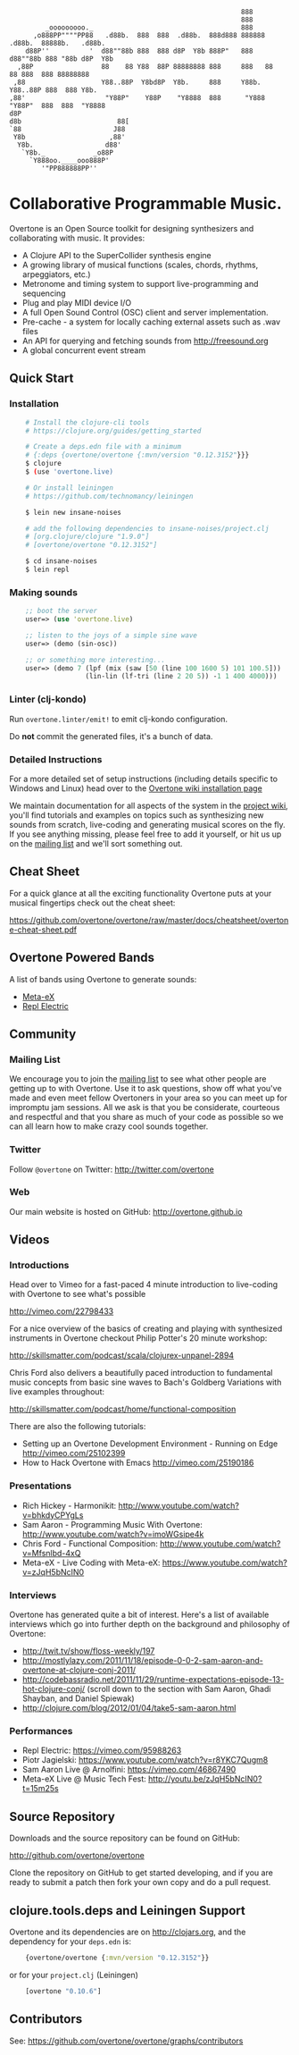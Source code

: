                                                               888
                                                              888
             _ooooooooo._                                     888
          ,o888PP""""PP88   .d88b.  888  888  .d88b.  888d888 888888 .d88b.  88888b.   .d88b.
        d88P''          '  d88""88b 888  888 d8P  Y8b 888P"   888   d88""88b 888 "88b d8P  Y8b
      ,88P                 88    88 Y88  88P 88888888 888     888   88    88 888  888 88888888
     ,88                   Y88..88P  Y8bd8P  Y8b.     888     Y88b. Y88..88P 888  888 Y8b.
    ,88'                    "Y88P"    Y88P    "Y8888  888      "Y888 "Y88P"  888  888  "Y8888
    d8P
    d8b                        88[
    `88                       J88
     Y8b                     ,88'
      Y8b.                  d88'
       `Y8b._            _o88P
         `Y888oo.____ooo888P'
            '"PP888888PP''



# Collaborative Programmable Music.

Overtone is an Open Source toolkit for designing synthesizers and
collaborating with music.  It provides:

* A Clojure API to the SuperCollider synthesis engine
* A growing library of musical functions (scales, chords, rhythms,
  arpeggiators, etc.)
* Metronome and timing system to support live-programming and sequencing
* Plug and play MIDI device I/O
* A full Open Sound Control (OSC) client and server implementation.
* Pre-cache - a system for locally caching external assets such as .wav
  files
* An API for querying and fetching sounds from http://freesound.org
* A global concurrent event stream

## Quick Start

### Installation

```sh
    # Install the clojure-cli tools
    # https://clojure.org/guides/getting_started

    # Create a deps.edn file with a minimum
    # {:deps {overtone/overtone {:mvn/version "0.12.3152"}}}
    $ clojure
    $ (use 'overtone.live)
```

```sh
    # Or install leiningen
    # https://github.com/technomancy/leiningen

    $ lein new insane-noises

    # add the following dependencies to insane-noises/project.clj
    # [org.clojure/clojure "1.9.0"]
    # [overtone/overtone "0.12.3152"]

    $ cd insane-noises
    $ lein repl
```

### Making sounds


```clj
    ;; boot the server
    user=> (use 'overtone.live)

    ;; listen to the joys of a simple sine wave
    user=> (demo (sin-osc))

    ;; or something more interesting...
    user=> (demo 7 (lpf (mix (saw [50 (line 100 1600 5) 101 100.5]))
                   (lin-lin (lf-tri (line 2 20 5)) -1 1 400 4000)))
```

### Linter (clj-kondo)
Run `overtone.linter/emit!` to emit clj-kondo configuration.

Do **not** commit the generated files, it's a bunch of data.

### Detailed Instructions

For a more detailed set of setup instructions (including details
specific to Windows and Linux) head over to the
[Overtone wiki installation page](https://github.com/overtone/overtone/wiki/Installing-Overtone)

We maintain documentation for all aspects of the system in the
[project wiki](https://github.com/overtone/overtone/wiki/Home), you'll
find tutorials and examples on topics such as synthesizing new sounds
from scratch, live-coding and generating musical scores on the fly. If
you see anything missing, please feel free to add it yourself, or hit us
up on the [mailing list](http://groups.google.com/group/overtone) and
we'll sort something out.

## Cheat Sheet

For a quick glance at all the exciting functionality Overtone puts at
your musical fingertips check out the cheat sheet:

https://github.com/overtone/overtone/raw/master/docs/cheatsheet/overtone-cheat-sheet.pdf

## Overtone Powered Bands

A list of bands using Overtone to generate sounds:

* [Meta-eX](http://meta-ex.com)
* [Repl Electric](http://repl-electric.com)

## Community

### Mailing List

We encourage you to join the
[mailing list](http://groups.google.com/group/overtone) to see what
other people are getting up to with Overtone. Use it to ask questions,
show off what you've made and even meet fellow Overtoners in your area
so you can meet up for impromptu jam sessions. All we ask is that you be
considerate, courteous and respectful and that you share as much of your
code as possible so we can all learn how to make crazy cool sounds
together.

### Twitter

Follow `@overtone` on Twitter: http://twitter.com/overtone

### Web

Our main website is hosted on GitHub: http://overtone.github.io

##  Videos

### Introductions

Head over to Vimeo for a fast-paced 4 minute introduction to live-coding
with Overtone to see what's possible

  http://vimeo.com/22798433

For a nice overview of the basics of creating and playing with
synthesized instruments in Overtone checkout Philip Potter's 20 minute
workshop:

  http://skillsmatter.com/podcast/scala/clojurex-unpanel-2894

Chris Ford also delivers a beautifully paced introduction to fundamental music
concepts from basic sine waves to Bach's Goldberg Variations with live examples throughout:

  http://skillsmatter.com/podcast/home/functional-composition

There are also the following tutorials:

* Setting up an Overtone Development Environment - Running on Edge
  http://vimeo.com/25102399
* How to Hack Overtone with Emacs http://vimeo.com/25190186

### Presentations

* Rich Hickey - Harmonikit: http://www.youtube.com/watch?v=bhkdyCPYgLs
* Sam Aaron - Programming Music With Overtone: http://www.youtube.com/watch?v=imoWGsipe4k
* Chris Ford - Functional Composition: http://www.youtube.com/watch?v=Mfsnlbd-4xQ
* Meta-eX - Live Coding with Meta-eX: https://www.youtube.com/watch?v=zJqH5bNcIN0

### Interviews

Overtone has generated quite a bit of interest. Here's a list of
available interviews which go into further depth on the background and
philosophy of Overtone:

* http://twit.tv/show/floss-weekly/197
* http://mostlylazy.com/2011/11/18/episode-0-0-2-sam-aaron-and-overtone-at-clojure-conj-2011/
* http://codebassradio.net/2011/11/29/runtime-expectations-episode-13-hot-clojure-conj/
  (scroll down to the section with Sam Aaron, Ghadi Shayban, and Daniel Spiewak)
* http://clojure.com/blog/2012/01/04/take5-sam-aaron.html

### Performances

* Repl Electric: https://vimeo.com/95988263
* Piotr Jagielski‏: https://www.youtube.com/watch?v=r8YKC7Qugm8
* Sam Aaron Live @ Arnolfini:  https://vimeo.com/46867490
* Meta-eX Live @ Music Tech Fest: http://youtu.be/zJqH5bNcIN0?t=15m25s


## Source Repository

Downloads and the source repository can be found on GitHub:

  http://github.com/overtone/overtone

Clone the repository on GitHub to get started developing, and if you are
ready to submit a patch then fork your own copy and do a pull request.

##  clojure.tools.deps and Leiningen Support

Overtone and its dependencies are on http://clojars.org, and the
dependency for your `deps.edn` is:

```Clojure
    {overtone/overtone {:mvn/version "0.12.3152"}}
```

or for your `project.clj` (Leiningen)

```Clojure
    [overtone "0.10.6"]
```

## Contributors

See: https://github.com/overtone/overtone/graphs/contributors
